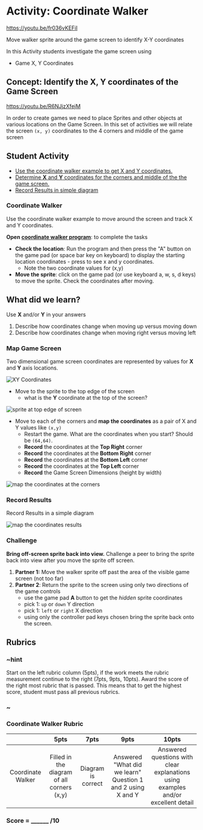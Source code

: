 # Activity: Coordinate Walker

https://youtu.be/fr036vKEFiI

Move walker sprite around the game screen to identify X-Y coordinates

In this Activity students investigate the game screen using
* Game X, Y Coordinates  

## Concept: Identify the X, Y coordinates of the Game Screen  

https://youtu.be/R6NJjzXfejM 

In order to create games we need to place Sprites and other objects at various locations on the Game Screen.  In this set of activities we will relate the screen `(x, y)` coordinates to the 4 corners and middle of the game screen

## Student Activity

* [Use the coordinate walker example to get X and Y coordinates.](#coordinate-walker)
* [Determine **X** and **Y** coordinates for the corners and middle of the the game screen.](#map-game-screen)
* [Record Results in simple diagram](#record-results)

### Coordinate Walker

Use the coordinate walker example to move around the screen and track X and Y coordinates.

**Open [coordinate walker program](https://makecode.com/_Vdi18F33t66F)**: to complete the tasks


* **Check the location**: Run the program and then press the "A" button on the game pad (or space bar key on keyboard) to display the starting location coordinates - press to see x and y coordinates.
  * Note the two coordinate values for (x,y)
* **Move the sprite**: click on the game pad (or use keyboard a, w, s, d keys) to move the sprite.  Check the coordinates after moving.
    
## What did we learn?
Use **X** and/or **Y** in your answers  

1. Describe how coordinates change when moving up versus moving down  
2. Describe how coordinates change when moving right versus moving left  

### Map Game Screen

Two dimensional game screen coordinates are represented by values for **X** and **Y** axis locations.

![XY Coordinates](/static/courses/csintro1/sprites/coordinates.png)


* Move to the sprite to the top edge of the screen
    * what is the **Y** coordinate at the top of the screen?


![sprite at top edge of screen](/static/courses/csintro1/sprites/coordinate-edge.png)


* Move to each of the corners and **map the coordinates** as a pair of X and Y values like `(x,y)`
    * Restart the game. What are the coordinates when you start? Should be `(64,64)`.
    * **Record** the coordinates at the **Top Right** corner  
    * **Record** the coordinates at the **Bottom Right** corner  
    * **Record** the coordinates at the **Bottom Left** corner  
    * **Record** the coordinates at the **Top Left** corner   
    * **Record** the Game Screen Dimensions (height by width)  


![map the coordinates at the corners](/static/courses/csintro1/sprites/coordinates-map.png)


### Record Results

Record Results in a simple diagram

![map the coordinates results](/static/courses/csintro1/sprites/record-coordinates.png)

### Challenge

**Bring off-screen sprite back into view.**
 Challenge a peer to bring the sprite back into view after you move the sprite off screen.

1. **Partner 1:** Move the walker sprite off past the area of the visible game screen (not too far)
2. **Partner 2**: Return the sprite to the screen using only two directions of the game controls
    * use the game pad **A** button to get the *hidden* sprite coordinates
    * pick 1: `up` or `down` Y direction
    * pick 1: `left` or `right`  X direction
    * using only the controller pad keys chosen bring the sprite back onto the screen.

## Rubrics

### ~hint

Start on the left rubric column (5pts), if the work meets the rubric measurement continue to the right (7pts, 9pts, 10pts). Award the score of the right most rubric that is passed.  This means that to get the highest score, student must pass all previous rubrics.

### ~

### Coordinate Walker Rubric

|   | 5pts | 7pts | 9pts | 10pts |
|:---:|:---:|:---:|:---:|:---:|
| Coordinate Walker  | Filled in the diagram of all corners (x,y) | Diagram is correct  |  Answered "What did we learn" Question 1 and 2 using X and Y | Answered questions with clear explanations using examples and/or excellent detail |

### Score = \_\_\_\_\_\_ /10 